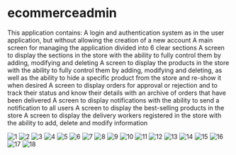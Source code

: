 # ecommerceadmin

This application contains:
A login and authentication system as in the user application, but without allowing the creation of a new account
A main screen for managing the application divided into 6 clear sections
A screen to display the sections in the store with the ability to fully control them by adding, modifying and deleting
A screen to display the products in the store with the ability to fully control them by adding, modifying and deleting, as well as the ability to hide a specific product from the store and re-show it when desired
A screen to display orders for approval or rejection and to track their status and know their details with an archive of orders that have been delivered
A screen to display notifications with the ability to send a notification to all users
A screen to display the best-selling products in the store
A screen to display the delivery workers registered in the store with the ability to add, delete and modify information


![1](https://github.com/user-attachments/assets/8d7531d7-dd76-4866-8315-1af8c9fda330)
![2](https://github.com/user-attachments/assets/17ff27e5-d816-4d18-9e96-1159eeb0ae0e)
![3](https://github.com/user-attachments/assets/8e599c28-4c85-42ae-a37b-93fc5e284962)
![4](https://github.com/user-attachments/assets/d9172eb0-43a1-40b4-ad31-ca2c46d8a805)
![5](https://github.com/user-attachments/assets/610dee82-88d2-462a-9a9a-360a817427cb)
![6](https://github.com/user-attachments/assets/314fee99-8eb7-4bcb-9b1b-f46d9e1a7b52)
![7](https://github.com/user-attachments/assets/b8820dac-c0cb-48f8-b9db-71710e5cca4f)
![8](https://github.com/user-attachments/assets/420f3a80-435f-4b9a-bffc-f2009fb80590)
![9](https://github.com/user-attachments/assets/e5e909c2-3b59-491d-8725-bd0308c0b327)
![10](https://github.com/user-attachments/assets/fb5c87e1-bd6d-4df8-9f3c-58ccdd1a3fc0)
![11](https://github.com/user-attachments/assets/4bbe0a1d-d034-4d84-abf0-00137164c663)
![12](https://github.com/user-attachments/assets/c5d2a8ac-7742-4434-8f5b-07a4f48d7700)
![13](https://github.com/user-attachments/assets/dfd56bca-86b6-46b0-87e7-d1d08e1e39fd)
![14](https://github.com/user-attachments/assets/2473b899-ae69-451f-b135-f382b327244e)
![15](https://github.com/user-attachments/assets/304f70a1-5eae-45f6-87f8-b4f40ce4d34a)
![16](https://github.com/user-attachments/assets/b2c3f803-45bc-4358-8365-8d831cd41f00)
![17](https://github.com/user-attachments/assets/ddeec451-63fd-40b4-ae4b-e883cf5ede79)
![18](https://github.com/user-attachments/assets/68304617-571e-4d99-9089-f050b13760b9)
